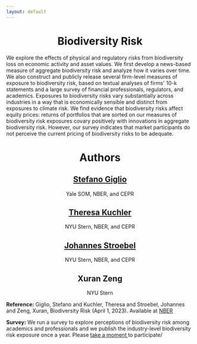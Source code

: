 ```yaml
---
layout: default
---
```

 
 <center> <h1>Biodiversity Risk</h1> </center>
 
We explore the effects of physical and regulatory risks from biodiversity loss on economic activity and asset values. We first develop a news-based measure of aggregate biodiversity risk and analyze how it varies over time. We also construct and publicly release several firm-level measures of exposure to biodiversity risk, based on textual analyses of firms' 10-k statements and a large survey of financial professionals, regulators, and academics. Exposures to biodiversity risks vary substantially across industries in a way that is economically sensible and distinct from exposures to climate risk. We find evidence that biodiversity risks affect equity prices: returns of portfolios that are sorted on our measures of biodiversity risk exposures covary positively with innovations in aggregate biodiversity risk. However, our survey indicates that market participants do not perceive the current pricing of biodiversity risks to be adequate.

 <center> <h1>Authors</h1> </center>

 <center> <h2><a href="https://sites.google.com/view/stefanogiglio/" target="_blank">Stefano Giglio</a></h2><p>Yale SOM, NBER, and CEPR</p></center>
 <center> <h2><a href="https://pages.stern.nyu.edu/~tkuchler/index.html?_ga=2.145858871.2063155863.1679936500-1368839477.1659464395" target="_blank">Theresa Kuchler</a></h2><p>NYU Stern, NBER, and CEPR</p></center>
 <center> <h2><a href="https://pages.stern.nyu.edu/~jstroebe/" target="_blank">Johannes Stroebel</a></h2><p>NYU Stern, NBER, and CEPR</p></center>
 <center> <h2>Xuran Zeng</h2><p>NYU Stern</p></center>

<strong>Reference:</strong> Giglio, Stefano and Kuchler, Theresa and Stroebel, Johannes and Zeng, Xuran, Biodiversity Risk (April 1, 2023). Available at <a target="_blank" href="https://pages.stern.nyu.edu/~jstroebe/">NBER</a>

<strong>Survey:</strong> We run a survey to explore perceptions of biodiversity risk among academics and professionals and we publish the industry-level biodiversity risk exposure once a year. Please <a target="_blank" href="https://nyu.qualtrics.com/jfe/form/SV_8cXhgEcbm8bP54i?Q_DL=Vib1IkknPX3J2ou_8cXhgEcbm8bP54i_CGC_Jfp4KqjBevCJbGd&Q_CHL=email"> take a moment </a> to participate/
